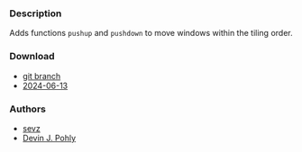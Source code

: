 ### Description
Adds functions `pushup` and `pushdown` to move windows within the tiling order.

### Download
- [git branch](https://codeberg.org/sevz/dwl/src/branch/push)
- [2024-06-13](https://codeberg.org/dwl/dwl-patches/raw/branch/main/patches/push/push.patch)

### Authors
- [sevz](https://codeberg.org/sevz)
- [Devin J. Pohly](https://github.com/djpohly)
